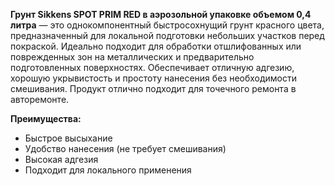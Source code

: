 **Грунт Sikkens SPOT PRIM RED в аэрозольной упаковке объемом 0,4 литра** — это однокомпонентный быстросохнущий грунт красного цвета, предназначенный для локальной подготовки небольших участков перед покраской. Идеально подходит для обработки отшлифованных или поврежденных зон на металлических и предварительно подготовленных поверхностях. Обеспечивает отличную адгезию, хорошую укрывистость и простоту нанесения без необходимости смешивания. Продукт отлично подходит для точечного ремонта в авторемонте.

**Преимущества:**

- Быстрое высыхание
- Удобство нанесения (не требует смешивания)
- Высокая адгезия
- Подходит для локального применения

